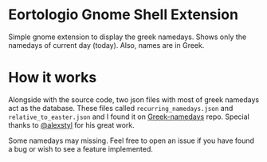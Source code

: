 # Eortologio Gnome Shell Extension
Simple gnome extension to display the greek namedays. Shows only the namedays of current day (today). Also, names are in Greek.


# How it works
Alongside with the source code, two json files with most of greek namedays act as the database. These files called `recurring_namedays.json` and `relative_to_easter.json` and I found it on [Greek-namedays](https://github.com/alexstyl/Greek-namedays) repo. Special thanks to [@alexstyl](https://github.com/alexstyl) for his great work.

Some namedays may missing.
Feel free to open an issue if you have found a bug or wish to see a feature implemented.    